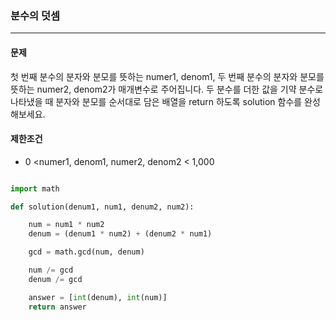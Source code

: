 ### 분수의 덧셈 ###

<hr>

#### 문제 ####
첫 번째 분수의 분자와 분모를 뜻하는 numer1, denom1, 두 번째 분수의 분자와 분모를 뜻하는 numer2, denom2가 매개변수로 주어집니다. 두 분수를 더한 값을 기약 분수로 나타냈을 때 분자와 분모를 순서대로 담은 배열을 return 하도록 solution 함수를 완성해보세요.

#### 제한조건 ####
- 0 <numer1, denom1, numer2, denom2 < 1,000

```py

import math

def solution(denum1, num1, denum2, num2):

    num = num1 * num2
    denum = (denum1 * num2) + (denum2 * num1)

    gcd = math.gcd(num, denum)

    num /= gcd
    denum /= gcd

    answer = [int(denum), int(num)]
    return answer

```